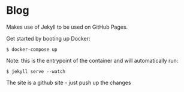 # Blog

Makes use of Jekyll to be used on GitHub Pages.

Get started by booting up Docker:
```
$ docker-compose up
```

Note: this is the entrypoint of the container and will automatically run:
```
$ jekyll serve --watch
```

The site is a github site - just push up the changes